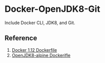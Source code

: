# Docker-OpenJDK8-Git 

Include Docker CLI, JDK8, and Git.

## Reference

1. [Docker 1.12 Dockerfile](https://github.com/docker-library/docker/blob/746d9052066ccfbcb98df7d9ae71cf05d8877419/1.12/git/Dockerfile)
2. [OpenJDK8-alpine Dockerifle](https://github.com/docker-library/openjdk/blob/e6e9cf8b21516ba764189916d35be57486203c95/8-jdk/Dockerfile)
